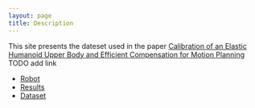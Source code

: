 ```yaml
---
layout: page
title: Description
---
```


This site presents the dateset used in the paper [Calibration of an Elastic Humanoid Upper Body and Efficient Compensation for Motion Planning ](https://arxiv.org) TODO add link



* [Robot](/_pages/robot.md)
* [Results](/_pages/results.md)
* [Dataset](/_pages/dataset.md)

